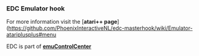 ### EDC Emulator hook

For more information visit the [**atari++ page**](https://github.com/PhoenixInteractiveNL/edc-masterhook/wiki/Emulator-atariplusplus#menu

EDC is part of [**emuControlCenter**](https://github.com/PhoenixInteractiveNL/emuControlCenter/wiki)
